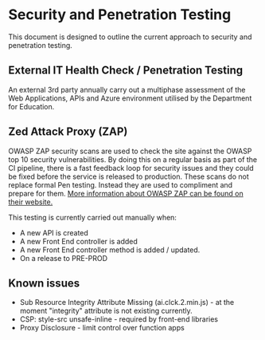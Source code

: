 # Security and Penetration Testing

This document is designed to outline the current approach to security and penetration testing.

## External IT Health Check / Penetration Testing

An external 3rd party annually carry out a multiphase assessment of the Web Applications, APIs and Azure environment utilised by the Department for Education.

## Zed Attack Proxy (ZAP)

OWASP ZAP security scans are used to check the site against the OWASP top 10 security vulnerabilities. By doing this on a regular basis as part of the CI pipeline,
there is a fast feedback loop for security issues and they could be fixed before the service is released to production. These scans do not replace formal Pen testing. Instead they are used to compliment and prepare for them. [More information about OWASP ZAP can be found on their website.](https://owasp.org/www-project-zap/)

This testing is currently carried out manually when:
- A new API is created
- A new Front End controller is added
- A new Front End controller method is added / updated.
- On a release to PRE-PROD

## Known issues

- Sub Resource Integrity Attribute Missing (ai.clck.2.min.js) - at the moment "integrity" attribute is not existing currently.
- CSP: style-src unsafe-inline - required by front-end libraries
- Proxy Disclosure - limit control over function apps

